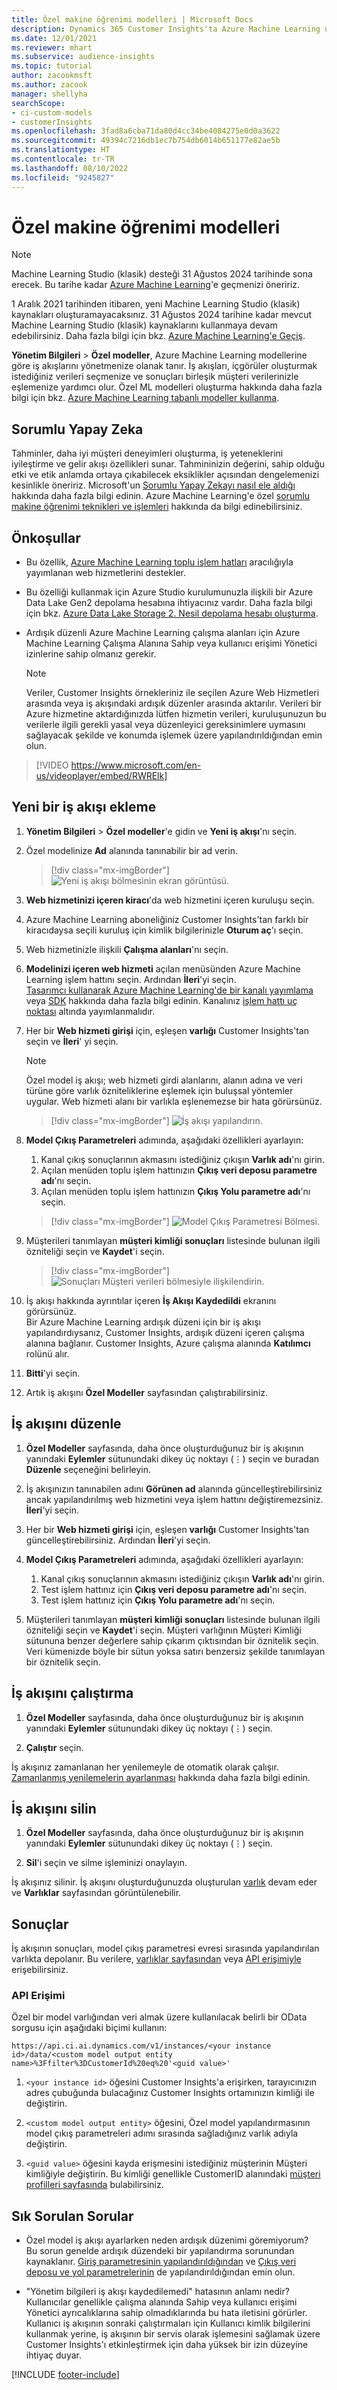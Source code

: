 ```yaml
---
title: Özel makine öğrenimi modelleri | Microsoft Docs
description: Dynamics 365 Customer Insights'ta Azure Machine Learning uygulamasında özel modellerle çalışın.
ms.date: 12/01/2021
ms.reviewer: mhart
ms.subservice: audience-insights
ms.topic: tutorial
author: zacookmsft
ms.author: zacook
manager: shellyha
searchScope:
- ci-custom-models
- customerInsights
ms.openlocfilehash: 3fad8a6cba71da80d4cc34be4084275e0d0a3622
ms.sourcegitcommit: 49394c7216db1ec7b754db6014b651177e82ae5b
ms.translationtype: HT
ms.contentlocale: tr-TR
ms.lasthandoff: 08/10/2022
ms.locfileid: "9245827"
---
```

# <a name="custom-machine-learning-models"></a>Özel makine öğrenimi modelleri

> [!NOTE]
> Machine Learning Studio (klasik) desteği 31 Ağustos 2024 tarihinde sona erecek. Bu tarihe kadar [Azure Machine Learning](/azure/machine-learning/overview-what-is-azure-machine-learning)'e geçmenizi öneririz.
>
> 1 Aralık 2021 tarihinden itibaren, yeni Machine Learning Studio (klasik) kaynakları oluşturamayacaksınız. 31 Ağustos 2024 tarihine kadar mevcut Machine Learning Studio (klasik) kaynaklarını kullanmaya devam edebilirsiniz. Daha fazla bilgi için bkz. [Azure Machine Learning'e Geçiş](/azure/machine-learning/migrate-overview).


**Yönetim Bilgileri** > **Özel modeller**, Azure Machine Learning modellerine göre iş akışlarını yönetmenize olanak tanır. İş akışları, içgörüler oluşturmak istediğiniz verileri seçmenize ve sonuçları birleşik müşteri verilerinizle eşlemenize yardımcı olur. Özel ML modelleri oluşturma hakkında daha fazla bilgi için bkz. [Azure Machine Learning tabanlı modeller kullanma](azure-machine-learning-experiments.md).

## <a name="responsible-ai"></a>Sorumlu Yapay Zeka

Tahminler, daha iyi müşteri deneyimleri oluşturma, iş yeteneklerini iyileştirme ve gelir akışı özellikleri sunar. Tahmininizin değerini, sahip olduğu etki ve etik anlamda ortaya çıkabilecek eksiklikler açısından dengelemenizi kesinlikle öneririz. Microsoft'un [Sorumlu Yapay Zekayı nasıl ele aldığı](https://www.microsoft.com/ai/responsible-ai?activetab=pivot1%3aprimaryr6) hakkında daha fazla bilgi edinin. Azure Machine Learning'e özel [sorumlu makine öğrenimi teknikleri ve işlemleri](/azure/machine-learning/concept-responsible-ml) hakkında da bilgi edinebilirsiniz.

## <a name="prerequisites"></a>Önkoşullar

- Bu özellik, [Azure Machine Learning toplu işlem hatları](/azure/machine-learning/concept-ml-pipelines) aracılığıyla yayımlanan web hizmetlerini destekler.

- Bu özelliği kullanmak için Azure Studio kurulumunuzla ilişkili bir Azure Data Lake Gen2 depolama hesabına ihtiyacınız vardır. Daha fazla bilgi için bkz. [Azure Data Lake Storage 2. Nesil depolama hesabı oluşturma](/azure/storage/blobs/data-lake-storage-quickstart-create-account).

- Ardışık düzenli Azure Machine Learning çalışma alanları için Azure Machine Learning Çalışma Alanına Sahip veya kullanıcı erişimi Yönetici izinlerine sahip olmanız gerekir.

   > [!NOTE]
   > Veriler, Customer Insights örnekleriniz ile seçilen Azure Web Hizmetleri arasında veya iş akışındaki ardışık düzenler arasında aktarılır. Verileri bir Azure hizmetine aktardığınızda lütfen hizmetin verileri, kuruluşunuzun bu verilerle ilgili gerekli yasal veya düzenleyici gereksinimlere uymasını sağlayacak şekilde ve konumda işlemek üzere yapılandırıldığından emin olun.

> [!VIDEO https://www.microsoft.com/en-us/videoplayer/embed/RWRElk]

## <a name="add-a-new-workflow"></a>Yeni bir iş akışı ekleme

1. **Yönetim Bilgileri** > **Özel modeller**'e gidin ve **Yeni iş akışı**'nı seçin.

1. Özel modelinize **Ad** alanında tanınabilir bir ad verin.

   > [!div class="mx-imgBorder"]
   > ![Yeni iş akışı bölmesinin ekran görüntüsü.](media/new-workflowv2.png "Yeni iş akışı bölmesinin ekran görüntüsü")

1. **Web hizmetinizi içeren kiracı**'da web hizmetini içeren kuruluşu seçin.

1. Azure Machine Learning aboneliğiniz Customer Insights'tan farklı bir kiracıdaysa seçili kuruluş için kimlik bilgilerinizle **Oturum aç**'ı seçin.

1. Web hizmetinizle ilişkili **Çalışma alanları**'nı seçin. 

1. **Modelinizi içeren web hizmeti** açılan menüsünden Azure Machine Learning işlem hattını seçin. Ardından **İleri**'yi seçin.    
   [Tasarımcı kullanarak Azure Machine Learning'de bir kanalı yayımlama](/azure/machine-learning/concept-ml-pipelines#building-pipelines-with-the-designer) veya [SDK](/azure/machine-learning/concept-ml-pipelines#building-pipelines-with-the-python-sdk) hakkında daha fazla bilgi edinin. Kanalınız [işlem hattı uç noktası](/azure/machine-learning/how-to-run-batch-predictions-designer#submit-a-pipeline-run) altında yayımlanmalıdır.

1. Her bir **Web hizmeti girişi** için, eşleşen **varlığı** Customer Insights'tan seçin ve **İleri**' yi seçin.
   > [!NOTE]
   > Özel model iş akışı; web hizmeti girdi alanlarını, alanın adına ve veri türüne göre varlık özniteliklerine eşlemek için buluşsal yöntemler uygular. Web hizmeti alanı bir varlıkla eşlenemezse bir hata görürsünüz.

   > [!div class="mx-imgBorder"]
   > ![İş akışı yapılandırın.](media/intelligence-screen2-updated.png "İş Akışı yapılandır")

1. **Model Çıkış Parametreleri** adımında, aşağıdaki özellikleri ayarlayın:
      1. Kanal çıkış sonuçlarının akmasını istediğiniz çıkışın **Varlık adı**'nı girin.
      1. Açılan menüden toplu işlem hattınızın **Çıkış veri deposu parametre adı**'nı seçin.
      1. Açılan menüden toplu işlem hattınızın **Çıkış Yolu parametre adı**'nı seçin.

      > [!div class="mx-imgBorder"]
      > ![Model Çıkış Parametresi Bölmesi.](media/intelligence-screen3-outputparameters.png "Model Çıkış Parametresi Bölmesi")

1. Müşterileri tanımlayan **müşteri kimliği sonuçları** listesinde bulunan ilgili özniteliği seçin ve **Kaydet**'i seçin.

   > [!div class="mx-imgBorder"]
   > ![Sonuçları Müşteri verileri bölmesiyle ilişkilendirin.](media/intelligence-screen4-relatetocustomer.png "Sonuçları Müşteri verileri bölmesiyle ilişkilendirme")

1. İş akışı hakkında ayrıntılar içeren **İş Akışı Kaydedildi** ekranını görürsünüz.    
   Bir Azure Machine Learning ardışık düzeni için bir iş akışı yapılandırdıysanız, Customer Insights, ardışık düzeni içeren çalışma alanına bağlanır. Customer Insights, Azure çalışma alanında **Katılımcı** rolünü alır.

1. **Bitti**'yi seçin.

1. Artık iş akışını **Özel Modeller** sayfasından çalıştırabilirsiniz.

## <a name="edit-a-workflow"></a>İş akışını düzenle

1. **Özel Modeller** sayfasında, daha önce oluşturduğunuz bir iş akışının yanındaki **Eylemler** sütunundaki dikey üç noktayı (&vellip;) seçin ve buradan **Düzenle** seçeneğini belirleyin.

1. İş akışınızın tanınabilen adını **Görünen ad** alanında güncelleştirebilirsiniz ancak yapılandırılmış web hizmetini veya işlem hattını değiştiremezsiniz. **İleri**'yi seçin.

1. Her bir **Web hizmeti girişi** için, eşleşen **varlığı** Customer Insights'tan güncelleştirebilirsiniz. Ardından **İleri**'yi seçin.

1. **Model Çıkış Parametreleri** adımında, aşağıdaki özellikleri ayarlayın:
      1. Kanal çıkış sonuçlarının akmasını istediğiniz çıkışın **Varlık adı**'nı girin.
      1. Test işlem hattınız için **Çıkış veri deposu parametre adı**'nı seçin.
      1. Test işlem hattınız için **Çıkış Yolu parametre adı**'nı seçin.

1. Müşterileri tanımlayan **müşteri kimliği sonuçları** listesinde bulunan ilgili özniteliği seçin ve **Kaydet**'i seçin.
   Müşteri varlığının Müşteri Kimliği sütununa benzer değerlere sahip çıkarım çıktısından bir öznitelik seçin. Veri kümenizde böyle bir sütun yoksa satırı benzersiz şekilde tanımlayan bir öznitelik seçin.

## <a name="run-a-workflow"></a>İş akışını çalıştırma

1. **Özel Modeller** sayfasında, daha önce oluşturduğunuz bir iş akışının yanındaki **Eylemler** sütunundaki dikey üç noktayı (&vellip;) seçin.

1. **Çalıştır** seçin.

İş akışınız zamanlanan her yenilemeyle de otomatik olarak çalışır. [Zamanlanmış yenilemelerin ayarlanması](schedule-refresh.md) hakkında daha fazla bilgi edinin.

## <a name="delete-a-workflow"></a>İş akışını silin

1. **Özel Modeller** sayfasında, daha önce oluşturduğunuz bir iş akışının yanındaki **Eylemler** sütunundaki dikey üç noktayı (&vellip;) seçin.

1. **Sil**'i seçin ve silme işleminizi onaylayın.

İş akışınız silinir. İş akışını oluşturduğunuzda oluşturulan [varlık](entities.md) devam eder ve **Varlıklar** sayfasından görüntülenebilir.

## <a name="results"></a>Sonuçlar

İş akışının sonuçları, model çıkış parametresi evresi sırasında yapılandırılan varlıkta depolanır. Bu verilere, [varlıklar sayfasından](entities.md) veya [API erişimiyle](apis.md) erişebilirsiniz.

### <a name="api-access"></a>API Erişimi

Özel bir model varlığından veri almak üzere kullanılacak belirli bir OData sorgusu için aşağıdaki biçimi kullanın:

`https://api.ci.ai.dynamics.com/v1/instances/<your instance id>/data/<custom model output entity name>%3Ffilter%3DCustomerId%20eq%20'<guid value>'`

1. `<your instance id>` öğesini Customer Insights'a erişirken, tarayıcınızın adres çubuğunda bulacağınız Customer Insights ortamınızın kimliği ile değiştirin.

1. `<custom model output entity>` öğesini, Özel model yapılandırmasının model çıkış parametreleri adımı sırasında sağladığınız varlık adıyla değiştirin.

1. `<guid value>` öğesini kayda erişmesini istediğiniz müşterinin Müşteri kimliğiyle değiştirin. Bu kimliği genellikle CustomerID alanındaki [müşteri profilleri sayfasında](customer-profiles.md) bulabilirsiniz.

## <a name="frequently-asked-questions"></a>Sık Sorulan Sorular

- Özel model iş akışı ayarlarken neden ardışık düzenimi göremiyorum?    
  Bu sorun genelde ardışık düzendeki bir yapılandırma sorunundan kaynaklanır. [Giriş parametresinin yapılandırıldığından](azure-machine-learning-experiments.md#dataset-configuration) ve [Çıkış veri deposu ve yol parametrelerinin](azure-machine-learning-experiments.md#import-pipeline-data-into-customer-insights) de yapılandırıldığından emin olun.

- "Yönetim bilgileri iş akışı kaydedilemedi" hatasının anlamı nedir?    
  Kullanıcılar genellikle çalışma alanında Sahip veya kullanıcı erişimi Yönetici ayrıcalıklarına sahip olmadıklarında bu hata iletisini görürler. Kullanıcı iş akışının sonraki çalıştırmaları için Kullanıcı kimlik bilgilerini kullanmak yerine, iş akışının bir servis olarak işlemesini sağlamak üzere Customer Insights'ı etkinleştirmek için daha yüksek bir izin düzeyine ihtiyaç duyar.

[!INCLUDE [footer-include](includes/footer-banner.md)]
